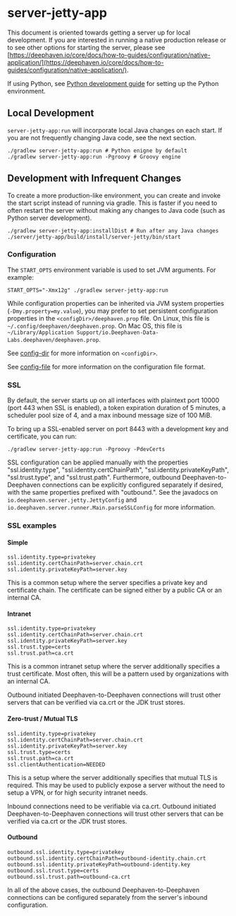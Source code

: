 # server-jetty-app

This document is oriented towards getting a server up for local development.
If you are interested in running a native production release or to see other options for starting the server, please see
[https://deephaven.io/core/docs/how-to-guides/configuration/native-application/](https://deephaven.io/core/docs/how-to-guides/configuration/native-application/).

If using Python, see [Python development guide](../../py/README.md) for setting up the Python environment.

## Local Development

`server-jetty-app:run` will incorporate local Java changes on each start. If you are not frequently changing Java code, see the next section.

```shell
./gradlew server-jetty-app:run # Python enigne by default
./gradlew server-jetty-app:run -Pgroovy # Groovy engine
```

## Development with Infrequent Changes

To create a more production-like environment, you can create and invoke the start script instead of running via gradle. This is faster if you need to often restart the server without making any changes to Java code (such as Python server development).

```shell
./gradlew server-jetty-app:installDist # Run after any Java changes
./server/jetty-app/build/install/server-jetty/bin/start
```

### Configuration

The `START_OPTS` environment variable is used to set JVM arguments. For example:

```shell
START_OPTS="-Xmx12g" ./gradlew server-jetty-app:run
```

While configuration properties can be inherited via JVM system properties (`-Dmy.property=my.value`), you may prefer to
set persistent configuration properties in the `<configDir>/deephaven.prop` file.
On Linux, this file is `~/.config/deephaven/deephaven.prop`.
On Mac OS, this file is `~/Library/Application Support/io.Deephaven-Data-Labs.deephaven/deephaven.prop`.

See [config-dir](https://deephaven.io/core/docs/how-to-guides/configuration/native-application/#config-directory) for more information on `<configDir>`.

See [config-file](https://deephaven.io/core/docs/how-to-guides/configuration/config-file/) for more information on the configuration file format.

### SSL

By default, the server starts up on all interfaces with plaintext port 10000 (port 443 when SSL is enabled), a token
expiration duration of 5 minutes, a scheduler pool size of 4, and a max inbound message size of 100 MiB.

To bring up a SSL-enabled server on port 8443 with a development key and certificate, you can run:

```shell
./gradlew server-jetty-app:run -Pgroovy -PdevCerts
```

SSL configuration can be applied manually with the properties "ssl.identity.type", "ssl.identity.certChainPath",
"ssl.identity.privateKeyPath", "ssl.trust.type", and "ssl.trust.path". Furthermore, outbound Deephaven-to-Deephaven
connections can be explicitly configured separately if desired, with the same properties prefixed with "outbound.".
See the javadocs on `io.deephaven.server.jetty.JettyConfig` and `io.deephaven.server.runner.Main.parseSSLConfig` for
more information.

### SSL examples

#### Simple

```properties
ssl.identity.type=privatekey
ssl.identity.certChainPath=server.chain.crt
ssl.identity.privateKeyPath=server.key
```

This is a common setup where the server specifies a private key and certificate chain. The certificate can be signed
either by a public CA or an internal CA.

#### Intranet

```properties
ssl.identity.type=privatekey
ssl.identity.certChainPath=server.chain.crt
ssl.identity.privateKeyPath=server.key
ssl.trust.type=certs
ssl.trust.path=ca.crt
```

This is a common intranet setup where the server additionally specifies a trust certificate. Most often, this will be a
pattern used by organizations with an internal CA.

Outbound initiated Deephaven-to-Deephaven connections will trust other servers that can be verified via ca.crt or the
JDK trust stores.

#### Zero-trust / Mutual TLS

```properties
ssl.identity.type=privatekey
ssl.identity.certChainPath=server.chain.crt
ssl.identity.privateKeyPath=server.key
ssl.trust.type=certs
ssl.trust.path=ca.crt
ssl.clientAuthentication=NEEDED
```

This is a setup where the server additionally specifies that mutual TLS is required. This may be used to publicly expose
a server without the need to setup a VPN, or for high security intranet needs.

Inbound connections need to be verifiable via ca.crt. Outbound initiated Deephaven-to-Deephaven connections will trust
other servers that can be verified via ca.crt or the JDK trust stores.

#### Outbound

```properties
outbound.ssl.identity.type=privatekey
outbound.ssl.identity.certChainPath=outbound-identity.chain.crt
outbound.ssl.identity.privateKeyPath=outbound-identity.key
outbound.ssl.trust.type=certs
outbound.ssl.trust.path=outbound-ca.crt
```

In all of the above cases, the outbound Deephaven-to-Deephaven connections can be configured separately from the
server's inbound configuration.